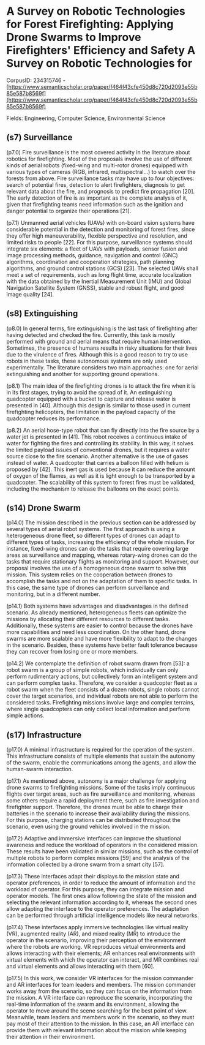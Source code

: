 # A Survey on Robotic Technologies for Forest Firefighting: Applying Drone Swarms to Improve Firefighters' Efficiency and Safety A Survey on Robotic Technologies for

CorpusID: 234315746 - [https://www.semanticscholar.org/paper/f464f43cfe450d8c720d2093e55b85e587b8569f](https://www.semanticscholar.org/paper/f464f43cfe450d8c720d2093e55b85e587b8569f)

Fields: Engineering, Computer Science, Environmental Science

## (s7) Surveillance
(p7.0) Fire surveillance is the most covered activity in the literature about robotics for firefighting. Most of the proposals involve the use of different kinds of aerial robots (fixed-wing and multi-rotor drones) equipped with various types of cameras (RGB, infrared, multispectral...) to watch over the forests from above. Fire surveillance tasks may have up to four objectives: search of potential fires, detection to alert firefighters, diagnosis to get relevant data about the fire, and prognosis to predict fire propagation [20]. The early detection of fire is as important as the complete analysis of it, given that firefighting teams need information such as the ignition and danger potential to organize their operations [21].

(p7.1) Unmanned aerial vehicles (UAVs) with on-board vision systems have considerable potential in the detection and monitoring of forest fires, since they offer high maneuverability, flexible perspective and resolution, and limited risks to people [22]. For this purpose, surveillance systems should integrate six elements: a fleet of UAVs with payloads, sensor fusion and image processing methods, guidance, navigation and control (GNC) algorithms, coordination and cooperation strategies, path planning algorithms, and ground control stations (GCS) [23]. The selected UAVs shall meet a set of requirements, such as long flight time, accurate localization with the data obtained by the Inertial Measurement Unit (IMU) and Global Navigation Satellite System (GNSS), stable and robust flight, and good image quality [24].
## (s8) Extinguishing
(p8.0) In general terms, fire extinguishing is the last task of firefighting after having detected and checked the fire. Currently, this task is mostly performed with ground and aerial means that require human intervention. Sometimes, the presence of humans results in risky situations for their lives due to the virulence of fires. Although this is a good reason to try to use robots in these tasks, these autonomous systems are only used experimentally. The literature considers two main approaches: one for aerial extinguishing and another for supporting ground operations.

(p8.1) The main idea of the firefighting drones is to attack the fire when it is in its first stages, trying to avoid the spread of it. An extinguishing quadcopter equipped with a bucket to capture and release water is presented in [40]. Although this design is similar to those used in current firefighting helicopters, the limitation in the payload capacity of the quadcopter reduces its performance.

(p8.2) An aerial hose-type robot that can fly directly into the fire source by a water jet is presented in [41]. This robot receives a continuous intake of water for fighting the fires and controlling its stability. In this way, it solves the limited payload issues of conventional drones, but it requires a water source close to the fire scenario. Another alternative is the use of gases instead of water. A quadcopter that carries a balloon filled with helium is proposed by [42]. This inert gas is used because it can reduce the amount of oxygen of the flames, as well as it is light enough to be transported by a quadcopter. The scalability of this system to forest fires must be validated, including the mechanism to release the balloons on the exact points.
## (s14) Drone Swarm
(p14.0) The mission described in the previous section can be addressed by several types of aerial robot systems. The first approach is using a heterogeneous drone fleet, so different types of drones can adapt to different types of tasks, increasing the efficiency of the whole mission. For instance, fixed-wing drones can do the tasks that require covering large areas as surveillance and mapping, whereas rotary-wing drones can do the tasks that require stationary flights as monitoring and support. However, our proposal involves the use of a homogeneous drone swarm to solve this mission. This system relies on the cooperation between drones to accomplish the tasks and not on the adaptation of them to specific tasks. In this case, the same type of drones can perform surveillance and monitoring, but in a different number.

(p14.1) Both systems have advantages and disadvantages in the defined scenario. As already mentioned, heterogeneous fleets can optimize the missions by allocating their different resources to different tasks. Additionally, these systems are easier to control because the drones have more capabilities and need less coordination. On the other hand, drone swarms are more scalable and have more flexibility to adapt to the changes in the scenario. Besides, these systems have better fault tolerance because they can recover from losing one or more members.

(p14.2) We contemplate the definition of robot swarm drawn from [53]: a robot swarm is a group of simple robots, which individually can only perform rudimentary actions, but collectively form an intelligent system and can perform complex tasks. Therefore, we consider a quadcopter fleet as a robot swarm when the fleet consists of a dozen robots, single robots cannot cover the target scenarios, and individual robots are not able to perform the considered tasks. Firefighting missions involve large and complex terrains, where single quadcopters can only collect local information and perform simple actions.
## (s17) Infrastructure
(p17.0) A minimal infrastructure is required for the operation of the system. This infrastructure consists of multiple elements that sustain the autonomy of the swarm, enable the communications among the agents, and allow the human-swarm interaction.

(p17.1) As mentioned above, autonomy is a major challenge for applying drone swarms to firefighting missions. Some of the tasks imply continuous flights over target areas, such as fire surveillance and monitoring, whereas some others require a rapid deployment there, such as fire investigation and firefighter support. Therefore, the drones must be able to charge their batteries in the scenario to increase their availability during the missions. For this purpose, charging stations can be distributed throughout the scenario, even using the ground vehicles involved in the mission.

(p17.2) Adaptive and immersive interfaces can improve the situational awareness and reduce the workload of operators in the considered mission. These results have been validated in similar missions, such as the control of multiple robots to perform complex missions [59] and the analysis of the information collected by a drone swarm from a smart city [57].

(p17.3) These interfaces adapt their displays to the mission state and operator preferences, in order to reduce the amount of information and the workload of operator. For this purpose, they can integrate mission and operator models. The first ones allow following the state of the mission and selecting the relevant information according to it, whereas the second ones allow adapting the interface to the operator preferences. The adaptation can be performed through artificial intelligence models like neural networks.

(p17.4) These interfaces apply immersive technologies like virtual reality (VR), augmented reality (AR), and mixed reality (MR) to introduce the operator in the scenario, improving their perception of the environment where the robots are working. VR reproduces virtual environments and allows interacting with their elements; AR enhances real environments with virtual elements with which the operator can interact, and MR combines real and virtual elements and allows interacting with them [60].

(p17.5) In this work, we consider VR interfaces for the mission commander and AR interfaces for team leaders and members. The mission commander works away from the scenario, so they can focus on the information from the mission. A VR interface can reproduce the scenario, incorporating the real-time information of the swarm and its environment, allowing the operator to move around the scene searching for the best point of view. Meanwhile, team leaders and members work in the scenario, so they must pay most of their attention to the mission. In this case, an AR interface can provide them with relevant information about the mission while keeping their attention in their environment.
